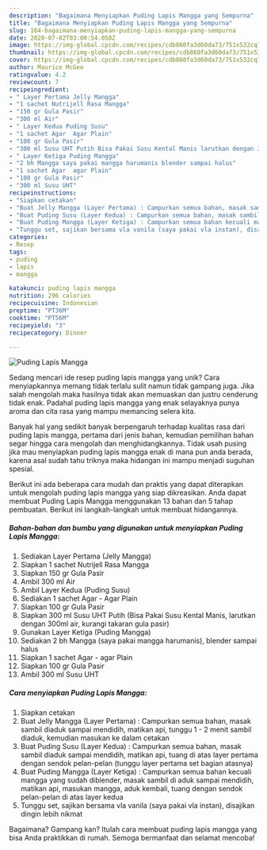```yaml
---
description: "Bagaimana Menyiapkan Puding Lapis Mangga yang Sempurna"
title: "Bagaimana Menyiapkan Puding Lapis Mangga yang Sempurna"
slug: 164-bagaimana-menyiapkan-puding-lapis-mangga-yang-sempurna
date: 2020-07-02T03:00:54.058Z
image: https://img-global.cpcdn.com/recipes/cdb860fa3d60da73/751x532cq70/puding-lapis-mangga-foto-resep-utama.jpg
thumbnail: https://img-global.cpcdn.com/recipes/cdb860fa3d60da73/751x532cq70/puding-lapis-mangga-foto-resep-utama.jpg
cover: https://img-global.cpcdn.com/recipes/cdb860fa3d60da73/751x532cq70/puding-lapis-mangga-foto-resep-utama.jpg
author: Maurice McGee
ratingvalue: 4.2
reviewcount: 7
recipeingredient:
- " Layer Pertama Jelly Mangga"
- "1 sachet Nutrijell Rasa Mangga"
- "150 gr Gula Pasir"
- "300 ml Air"
- " Layer Kedua Puding Susu"
- "1 sachet Agar  Agar Plain"
- "100 gr Gula Pasir"
- "300 ml Susu UHT Putih Bisa Pakai Susu Kental Manis larutkan dengan 300ml air kurangi takaran gula pasir"
- " Layer Ketiga Puding Mangga"
- "2 bh Mangga saya pakai mangga harumanis blender sampai halus"
- "1 sachet Agar  agar Plain"
- "100 gr Gula Pasir"
- "300 ml Susu UHT"
recipeinstructions:
- "Siapkan cetakan"
- "Buat Jelly Mangga (Layer Pertama) : Campurkan semua bahan, masak sambil diaduk sampai mendidih, matikan api, tunggu 1 - 2 menit sambil diaduk, kemudian masukan ke dalam cetakan"
- "Buat Puding Susu (Layer Kedua) : Campurkan semua bahan, masak sambil diaduk sampai mendidih, matikan api, tuang di atas layer pertama dengan sendok pelan-pelan (tunggu layer pertama set bagian atasnya)"
- "Buat Puding Mangga (Layer Ketiga) : Campurkan semua bahan kecuali mangga yang sudah diblender, masak sambil di aduk sampai mendidih, matikan api, masukan mangga, aduk kembali, tuang dengan sendok pelan-pelan di atas layer kedua"
- "Tunggu set, sajikan bersama vla vanila (saya pakai vla instan), disajikan dingin lebih nikmat"
categories:
- Resep
tags:
- puding
- lapis
- mangga

katakunci: puding lapis mangga 
nutrition: 296 calories
recipecuisine: Indonesian
preptime: "PT36M"
cooktime: "PT56M"
recipeyield: "3"
recipecategory: Dinner

---
```



![Puding Lapis Mangga](https://img-global.cpcdn.com/recipes/cdb860fa3d60da73/751x532cq70/puding-lapis-mangga-foto-resep-utama.jpg)

Sedang mencari ide resep puding lapis mangga yang unik? Cara menyiapkannya memang tidak terlalu sulit namun tidak gampang juga. Jika salah mengolah maka hasilnya tidak akan memuaskan dan justru cenderung tidak enak. Padahal puding lapis mangga yang enak selayaknya punya aroma dan cita rasa yang mampu memancing selera kita.



Banyak hal yang sedikit banyak berpengaruh terhadap kualitas rasa dari puding lapis mangga, pertama dari jenis bahan, kemudian pemilihan bahan segar hingga cara mengolah dan menghidangkannya. Tidak usah pusing jika mau menyiapkan puding lapis mangga enak di mana pun anda berada, karena asal sudah tahu triknya maka hidangan ini mampu menjadi suguhan spesial.


Berikut ini ada beberapa cara mudah dan praktis yang dapat diterapkan untuk mengolah puding lapis mangga yang siap dikreasikan. Anda dapat membuat Puding Lapis Mangga menggunakan 13 bahan dan 5 tahap pembuatan. Berikut ini langkah-langkah untuk membuat hidangannya.

<!--inarticleads1-->

##### Bahan-bahan dan bumbu yang digunakan untuk menyiapkan Puding Lapis Mangga:

1. Sediakan  Layer Pertama (Jelly Mangga)
1. Siapkan 1 sachet Nutrijell Rasa Mangga
1. Siapkan 150 gr Gula Pasir
1. Ambil 300 ml Air
1. Ambil  Layer Kedua (Puding Susu)
1. Sediakan 1 sachet Agar - Agar Plain
1. Siapkan 100 gr Gula Pasir
1. Siapkan 300 ml Susu UHT Putih (Bisa Pakai Susu Kental Manis, larutkan dengan 300ml air, kurangi takaran gula pasir)
1. Gunakan  Layer Ketiga (Puding Mangga)
1. Sediakan 2 bh Mangga (saya pakai mangga harumanis), blender sampai halus
1. Siapkan 1 sachet Agar - agar Plain
1. Siapkan 100 gr Gula Pasir
1. Ambil 300 ml Susu UHT




<!--inarticleads2-->

##### Cara menyiapkan Puding Lapis Mangga:

1. Siapkan cetakan
1. Buat Jelly Mangga (Layer Pertama) : Campurkan semua bahan, masak sambil diaduk sampai mendidih, matikan api, tunggu 1 - 2 menit sambil diaduk, kemudian masukan ke dalam cetakan
1. Buat Puding Susu (Layer Kedua) : Campurkan semua bahan, masak sambil diaduk sampai mendidih, matikan api, tuang di atas layer pertama dengan sendok pelan-pelan (tunggu layer pertama set bagian atasnya)
1. Buat Puding Mangga (Layer Ketiga) : Campurkan semua bahan kecuali mangga yang sudah diblender, masak sambil di aduk sampai mendidih, matikan api, masukan mangga, aduk kembali, tuang dengan sendok pelan-pelan di atas layer kedua
1. Tunggu set, sajikan bersama vla vanila (saya pakai vla instan), disajikan dingin lebih nikmat




Bagaimana? Gampang kan? Itulah cara membuat puding lapis mangga yang bisa Anda praktikkan di rumah. Semoga bermanfaat dan selamat mencoba!

